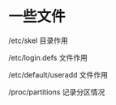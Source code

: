 # 一些文件


/etc/skel  目录作用


/etc/login.defs 文件作用


/etc/default/useradd 文件作用


/proc/partitions 记录分区情况



